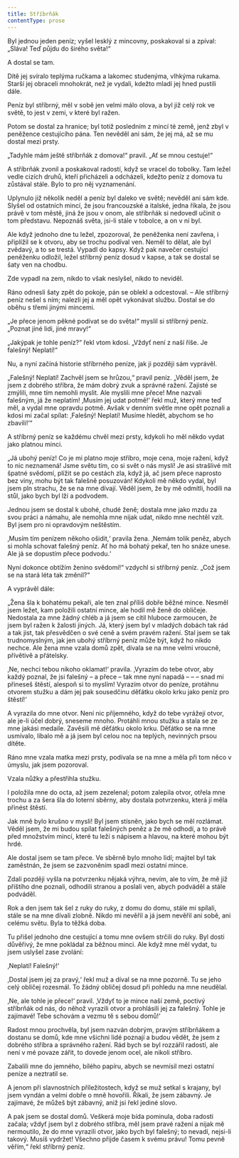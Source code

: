 ```yaml
---
title: Stříbrňák
contentType: prose
---
```


<section>

Byl jednou jeden peníz; vyšel lesklý z mincovny, poskakoval si a zpíval: „Sláva! Teď půjdu do širého světa!“

A dostal se tam.

Dítě jej svíralo teplýma ručkama a lakomec studenýma, vlhkýma rukama. Starší jej obraceli mnohokrát, než je vydali, kdežto mladí jej hned pustili dále.

Peníz byl stříbrný, měl v sobě jen velmi málo olova, a byl již celý rok ve světě, to jest v zemi, v které byl ražen.

Potom se dostal za hranice; byl totiž posledním z mincí té země, jenž zbyl v peněžence cestujícího pána. Ten nevěděl ani sám, že jej má, až se mu dostal mezi prsty.

„Tadyhle mám ještě stříbrňák z domova!“ pravil. „Ať se mnou cestuje!“

A stříbrňák zvonil a poskakoval radostí, když se vracel do tobolky. Tam ležel vedle cizích druhů, kteří přicházeli a odcházeli, kdežto peníz z domova tu zůstával stále. Bylo to pro něj vyznamenání.

Uplynulo již několik neděl a peníz byl daleko ve světě; nevěděl ani sám kde. Slyšel od ostatních mincí, že jsou francouzské a italské, jedna říkala, že jsou právě v tom městě, jiná že jsou v onom, ale stříbrňák si nedovedl učinit o tom představu. Nepoznáš světa, jsi-li stále v tobolce, a on v ní byl.

Ale když jednoho dne tu ležel, zpozoroval, že peněženka není zavřena, i připlížil se k otvoru, aby se trochu podíval ven. Neměl to dělat, ale byl zvědavý, a to se trestá. Vypadl do kapsy. Když pak navečer cestující peněženku odložil, ležel stříbrný peníz dosud v kapse, a tak se dostal se šaty ven na chodbu.

Zde vypadl na zem, nikdo to však neslyšel, nikdo to neviděl.

Ráno odnesli šaty zpět do pokoje, pán se oblekl a odcestoval. – Ale stříbrný peníz nešel s ním; nalezli jej a měl opět vykonávat službu. Dostal se do oběhu s třemi jinými mincemi.

„Je přece jenom pěkné podívat se do světa!“ myslil si stříbrný peníz. „Poznat jiné lidi, jiné mravy!“

„Jakýpak je tohle peníz?“ řekl vtom kdosi. „Vždyť není z naší říše. Je falešný! Neplatí!“

Nu, a nyní začíná historie stříbrného peníze, jak ji později sám vyprávěl.

„Falešný! Neplatí! Zachvěl jsem se hrůzou,“ pravil peníz. „Věděl jsem, že jsem z dobrého stříbra, že mám dobrý zvuk a správné ražení. Zajisté se zmýlili, mne tím nemohli myslit. Ale myslili mne přece! Mne nazvali falešným, já že neplatím! ‚Musím jej udat potmě!‘ řekl muž, který mne teď měl, a vydal mne opravdu potmě. Avšak v denním světle mne opět poznali a kdosi mi začal spílat: ‚Falešný! Neplatí! Musíme hledět, abychom se ho zbavili!‘“

A stříbrný peníz se každému chvěl mezi prsty, kdykoli ho měl někdo vydat jako platnou minci.

„Já ubohý peníz! Co je mi platno moje stříbro, moje cena, moje ražení, když to nic neznamená! Jsme světu tím, co si svět o nás myslí! Je asi strašlivé mít špatné svědomí, plížit se po cestách zla, když já, ač jsem přece naprosto bez viny, mohu být tak falešně posuzován! Kdykoli mě někdo vydal, byl jsem pln strachu, že se na mne dívají. Věděl jsem, že by mě odmítli, hodili na stůl, jako bych byl lží a podvodem.

Jednou jsem se dostal k ubohé, chudé ženě; dostala mne jako mzdu za svou práci a námahu, ale nemohla mne nijak udat, nikdo mne nechtěl vzít. Byl jsem pro ni opravdovým neštěstím.

‚Musím tím penízem někoho ošidit,‘ pravila žena. ‚Nemám tolik peněz, abych si mohla schovat falešný peníz. Ať ho má bohatý pekař, ten ho snáze unese. Ale já se dopustím přece podvodu.‘

Nyní dokonce obtížím ženino svědomí!“ vzdychl si stříbrný peníz. „Což jsem se na stará léta tak změnil?“

A vyprávěl dále:

„Žena šla k bohatému pekaři, ale ten znal příliš dobře běžné mince. Nesměl jsem ležet, kam položili ostatní mince, ale hodil mě ženě do obličeje. Nedostala za mne žádný chléb a já jsem se cítil hluboce zarmoucen, že jsem byl ražen k žalosti jiných. Já, který jsem byl v mladých dobách tak rád a tak jist, tak přesvědčen o své ceně a svém pravém ražení. Stal jsem se tak trudnomyslným, jak jen ubohý stříbrný peníz může být, když ho nikdo nechce. Ale žena mne vzala domů zpět, dívala se na mne velmi vroucně, přívětivě a přátelsky.

‚Ne, nechci tebou nikoho oklamat!‘ pravila. ‚Vyrazím do tebe otvor, aby každý poznal, že jsi falešný – a přece – tak mne nyní napadá – – – snad mi přineseš štěstí, alespoň si to myslím! Vyrazím otvor do peníze, protáhnu otvorem stužku a dám jej pak sousedčinu děťátku okolo krku jako peníz pro štěstí!‘

A vyrazila do mne otvor. Není nic příjemného, když do tebe vyrážejí otvor, ale je-li účel dobrý, sneseme mnoho. Protáhli mnou stužku a stala se ze mne jakási medaile. Zavěsili mě děťátku okolo krku. Děťátko se na mne usmívalo, líbalo mě a já jsem byl celou noc na teplých, nevinných prsou dítěte.

Ráno mne vzala matka mezi prsty, podívala se na mne a měla při tom něco v úmyslu, jak jsem pozoroval.

Vzala nůžky a přestřihla stužku.

I položila mne do octa, až jsem zezelenal; potom zalepila otvor, otřela mne trochu a za šera šla do loterní sběrny, aby dostala potvrzenku, která jí měla přinést štěstí.

Jak mně bylo krušno v mysli! Byl jsem stísněn, jako bych se měl rozlámat. Věděl jsem, že mi budou spílat falešných peněz a že mě odhodí, a to právě před množstvím mincí, které tu leží s nápisem a hlavou, na které mohou být hrdé.

Ale dostal jsem se tam přece. Ve sběrně bylo mnoho lidí; majitel byl tak zaměstnán, že jsem se zazvoněním spadl mezi ostatní mince.

Zdali později vyšla na potvrzenku nějaká výhra, nevím, ale to vím, že mě již příštího dne poznali, odhodili stranou a poslali ven, abych podváděl a stále podváděl.

Rok a den jsem tak šel z ruky do ruky, z domu do domu, stále mi spílali, stále se na mne dívali zlobně. Nikdo mi nevěřil a já jsem nevěřil ani sobě, ani celému světu. Byla to těžká doba.

Tu přišel jednoho dne cestující a tomu mne ovšem strčili do ruky. Byl dosti důvěřivý, že mne pokládal za běžnou minci. Ale když mne měl vydat, tu jsem uslyšel zase zvolání:

‚Neplatí! Falešný!‘

‚Dostal jsem jej za pravý,‘ řekl muž a díval se na mne pozorně. Tu se jeho celý obličej rozesmál. To žádný obličej dosud při pohledu na mne neudělal.

‚Ne, ale tohle je přece!‘ pravil. ‚Vždyť to je mince naší země, poctivý stříbrňák od nás, do něhož vyrazili otvor a prohlásili jej za falešný. Tohle je zajímavé! Tebe schovám a vezmu tě s sebou domů!‘

Radost mnou prochvěla, byl jsem nazván dobrým, pravým stříbrňákem a dostanu se domů, kde mne všichni lidé poznají a budou vědět, že jsem z dobrého stříbra a správného ražení. Rád bych se byl rozzářil radostí, ale není v mé povaze zářit, to dovede jenom ocel, ale nikoli stříbro.

Zabalili mne do jemného, bílého papíru, abych se nevmísil mezi ostatní peníze a neztratil se.

A jenom při slavnostních příležitostech, když se muž setkal s krajany, byl jsem vyndán a velmi dobře o mně hovořili. Říkali, že jsem zábavný. Je zajímavé, že můžeš být zábavný, aniž jsi řekl jediné slovo.

A pak jsem se dostal domů. Veškerá moje bída pominula, doba radosti začala; vždyť jsem byl z dobrého stříbra, měl jsem pravé ražení a nijak mě nermoutilo, že do mne vyrazili otvor, jako bych byl falešný; to nevadí, nejsi-li takový. Musíš vydržet! Všechno přijde časem k svému právu! Tomu pevně věřím,“ řekl stříbrný peníz.

</section>

[^1]: _hindská_ – indická

[^2]: _Etna_ – sopka na Sicílii

[^3]: _Vesuv_ – sopka v jižní Itálii, nedaleko města Neapole

[^4]: _brslenky_ – kožené selské kalhoty

[^5]: _dryády_ – sluly ve starověkém bájesloví víly, jejichž život úzce souvisel se životem stromů

[^6]: _Frederigsberg_ je předměstí Kodaně; vyniká výstavností

[^7]: _červená vlajka s bílým křížem_ – vlajka království dánského

[^8]: _Ezop_ – nejproslulejší skladatel bajek, Řek, který žil v 6. stol. před n. l.

[^9]: _Sokrates_ – slavný řecký filozof z 5. stol. před n. l.
